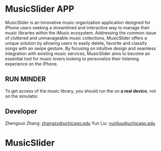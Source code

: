 # MusicSlider APP

MusicSlider is an innovative music organization application designed for iPhone users seeking a streamlined and
interactive way to manage their music libraries within the iMusic ecosystem.
Addressing the common issue of cluttered and unmanageable music collections, MusicSlider offers a unique solution by allowing users to easily delete, favorite and classify songs with an swipe gesture. By focusing on intuitive design and seamless integration with existing music services, MusicSlider aims to become an essential tool for music lovers looking to personalize their listening experience on the iPhone.


## RUN MINDER

To get access of the music library, you should run the on **a real device**, not on the simulator.

## Developer

Zhengxun Zhang: zhangzx@uchicago.edu
Yun Liu: yunliuu@uchicago.edu
# MusicSlider
